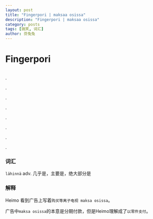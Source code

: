 ```yaml
---
layout: post
title: "Fingerpori | maksaa osissa"
description: "Fingerpori | maksaa osissa"
category: posts
tags: [搞笑, 词汇]
author: 芬兔兔
---
```


# Fingerpori

<figure>
    <a href="http://imgur.com/ccrTZTK.jpg"><img src="http://imgur.com/ccrTZTK.jpg" alt=""></a>
</figure>

.

.

.

.

.

.

.

.

### 词汇

`lähinnä` adv. 几乎是，主要是，绝大部分是

### 解释

Heimo 看到广告上写着`购买等离子电视 maksa osissa`。

广告中`maksa osissa`的本意是分期付款，但是Heimo理解成了`以零件支付`。


